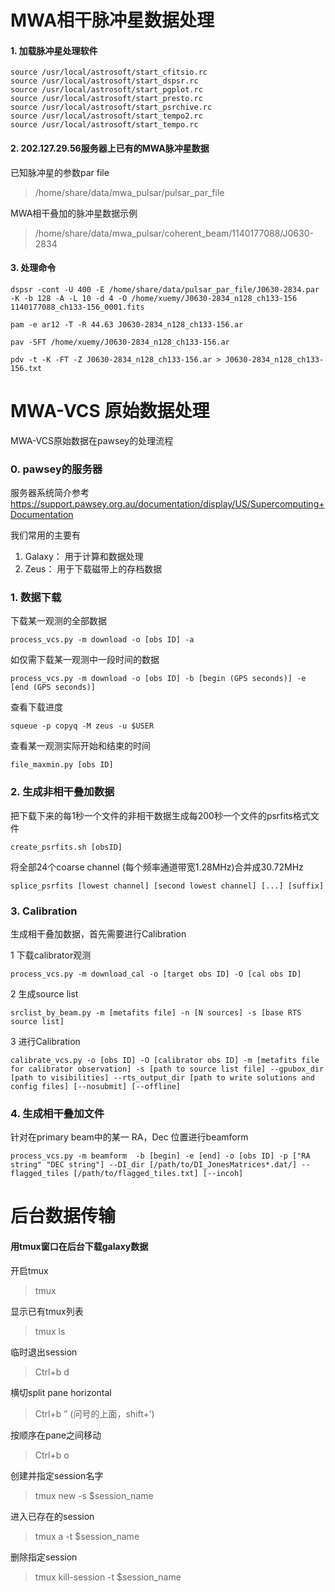 # MWA相干脉冲星数据处理

#### 1. 加载脉冲星处理软件
    source /usr/local/astrosoft/start_cfitsio.rc
    source /usr/local/astrosoft/start_dspsr.rc
    source /usr/local/astrosoft/start_pgplot.rc
    source /usr/local/astrosoft/start_presto.rc
    source /usr/local/astrosoft/start_psrchive.rc
    source /usr/local/astrosoft/start_tempo2.rc
    source /usr/local/astrosoft/start_tempo.rc

#### 2. 202.127.29.56服务器上已有的MWA脉冲星数据
已知脉冲星的参数par file
> /home/share/data/mwa_pulsar/pulsar_par_file

MWA相干叠加的脉冲星数据示例
>/home/share/data/mwa_pulsar/coherent_beam/1140177088/J0630-2834

#### 3. 处理命令

    dspsr -cont -U 400 -E /home/share/data/pulsar_par_file/J0630-2834.par -K -b 128 -A -L 10 -d 4 -O /home/xuemy/J0630-2834_n128_ch133-156 1140177088_ch133-156_0001.fits

    pam -e ar12 -T -R 44.63 J0630-2834_n128_ch133-156.ar

    pav -SFT /home/xuemy/J0630-2834_n128_ch133-156.ar

    pdv -t -K -FT -Z J0630-2834_n128_ch133-156.ar > J0630-2834_n128_ch133-156.txt



# MWA-VCS 原始数据处理
MWA-VCS原始数据在pawsey的处理流程
### 0. pawsey的服务器
服务器系统简介参考 https://support.pawsey.org.au/documentation/display/US/Supercomputing+Documentation

我们常用的主要有
1. Galaxy： 用于计算和数据处理
2. Zeus： 用于下载磁带上的存档数据

### 1. 数据下载
下载某一观测的全部数据

    process_vcs.py -m download -o [obs ID] -a

如仅需下载某一观测中一段时间的数据

    process_vcs.py -m download -o [obs ID] -b [begin (GPS seconds)] -e [end (GPS seconds)]

查看下载进度

    squeue -p copyq -M zeus -u $USER

查看某一观测实际开始和结束的时间

    file_maxmin.py [obs ID]

### 2. 生成非相干叠加数据
把下载下来的每1秒一个文件的非相干数据生成每200秒一个文件的psrfits格式文件

    create_psrfits.sh [obsID]

将全部24个coarse channel (每个频率通道带宽1.28MHz)合并成30.72MHz

    splice_psrfits [lowest channel] [second lowest channel] [...] [suffix]

### 3. Calibration
生成相干叠加数据，首先需要进行Calibration

1 下载calibrator观测

    process_vcs.py -m download_cal -o [target obs ID] -O [cal obs ID]

2 生成source list

    srclist_by_beam.py -m [metafits file] -n [N sources] -s [base RTS source list]

3 进行Calibration

    calibrate_vcs.py -o [obs ID] -O [calibrator obs ID] -m [metafits file for calibrator observation] -s [path to source list file] --gpubox_dir [path to visibilities] --rts_output_dir [path to write solutions and config files] [--nosubmit] [--offline]

### 4. 生成相干叠加文件
针对在primary beam中的某一 RA，Dec 位置进行beamform

    process_vcs.py -m beamform  -b [begin] -e [end] -o [obs ID] -p ["RA string" "DEC string"] --DI_dir [/path/to/DI_JonesMatrices*.dat/] --flagged_tiles [/path/to/flagged_tiles.txt] [--incoh]


# 后台数据传输
#### 用tmux窗口在后台下载galaxy数据
开启tmux
> tmux

显示已有tmux列表
> tmux ls

临时退出session
>Ctrl+b d

横切split pane horizontal
>Ctrl+b ” (问号的上面，shift+’)

按顺序在pane之间移动
>Ctrl+b o

创建并指定session名字
>tmux new -s $session_name

进入已存在的session
>tmux a -t $session_name

删除指定session
>tmux kill-session -t $session_name
